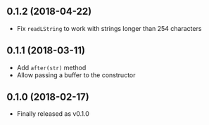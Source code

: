 ## 0.1.2 (2018-04-22)

* Fix `readLString` to work with strings longer than 254 characters

## 0.1.1 (2018-03-11)

* Add `after(str)` method
* Allow passing a buffer to the constructor

## 0.1.0 (2018-02-17)

* Finally released as v0.1.0

